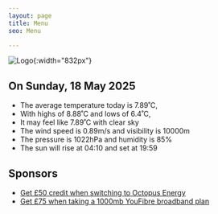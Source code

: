 ```yaml
---
layout: page
title: Menu
seo: Menu

---
```


![Logo](/images/logo.jpg){:width="832px"}

<!-- weather_marker starts -->
## On Sunday, 18 May 2025

- The average temperature today is 7.89˚C,
- With highs of 8.88˚C and lows of 6.4˚C,
- It may feel like 7.89˚C with clear sky
- The wind speed is 0.89m/s and visibility is 10000m
- The pressure is 1022hPa and humidity is 85%
- The sun will rise at 04:10 and set at 19:59

<!-- weather_marker ends -->

## Sponsors

- [Get £50 credit when switching to Octopus Energy](https://bit.ly/3oD1nnS)
- [Get £75 when taking a 1000mb YouFibre broadband plan](https://aklam.io/91zWhU?)
